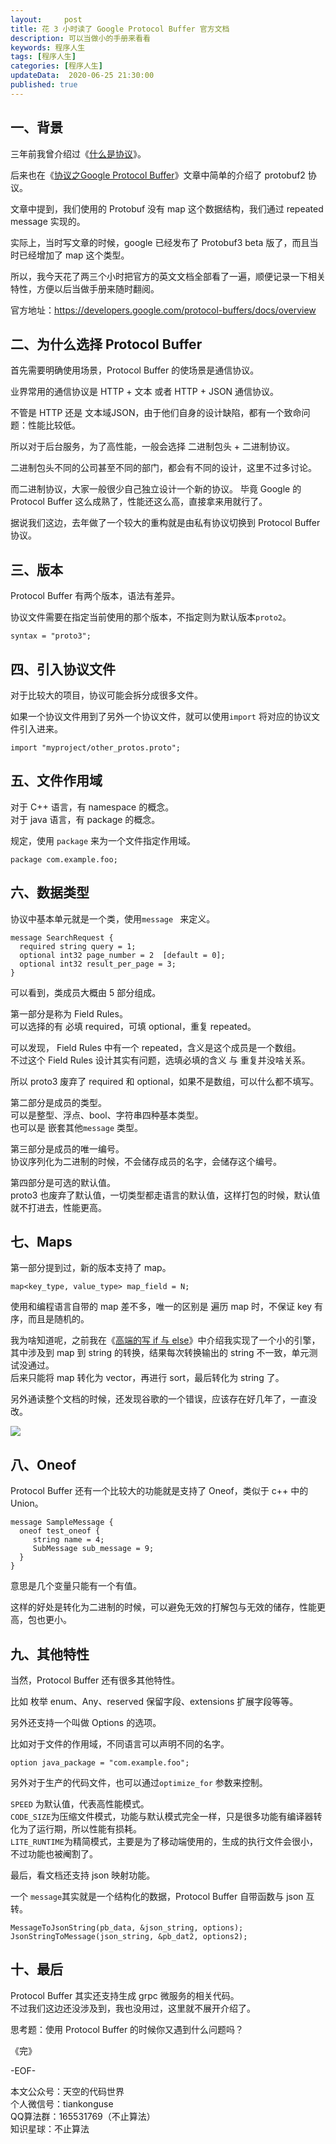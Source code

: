 ```yaml
---   
layout:     post  
title: 花 3 小时读了 Google Protocol Buffer 官方文档  
description: 可以当做小的手册来看看   
keywords: 程序人生  
tags: [程序人生]    
categories: [程序人生]  
updateData:  2020-06-25 21:30:00  
published: true  
---  
```



## 一、背景  


三年前我曾介绍过《[什么是协议](https://mp.weixin.qq.com/s/kjuZuB6l80e49rP_cJEr_g)》。  


后来也在《[协议之Google Protocol Buffer](https://mp.weixin.qq.com/s/EfRqjYeqxWev5VId-JuaGA)》文章中简单的介绍了 protobuf2 协议。  


文章中提到，我们使用的 Protobuf 没有 map 这个数据结构，我们通过 repeated message 实现的。  


实际上，当时写文章的时候，google 已经发布了 Protobuf3 beta 版了，而且当时已经增加了 map 这个类型。  


所以，我今天花了两三个小时把官方的英文文档全部看了一遍，顺便记录一下相关特性，方便以后当做手册来随时翻阅。  


官方地址：https://developers.google.com/protocol-buffers/docs/overview  


## 二、为什么选择 Protocol Buffer


首先需要明确使用场景，Protocol Buffer 的使场景是通信协议。  


业界常用的通信协议是 HTTP + 文本 或者 HTTP + JSON 通信协议。  


不管是 HTTP 还是 文本域JSON，由于他们自身的设计缺陷，都有一个致命问题：性能比较低。  


所以对于后台服务，为了高性能，一般会选择 二进制包头 + 二进制协议。  


二进制包头不同的公司甚至不同的部门，都会有不同的设计，这里不过多讨论。  


而二进制协议，大家一般很少自己独立设计一个新的协议。
毕竟 Google 的 Protocol Buffer 这么成熟了，性能还这么高，直接拿来用就行了。


据说我们这边，去年做了一个较大的重构就是由私有协议切换到 Protocol Buffer 协议。  


## 三、版本  


 Protocol Buffer 有两个版本，语法有差异。  


协议文件需要在指定当前使用的那个版本，不指定则为默认版本`proto2`。  


```
syntax = "proto3";
```


## 四、引入协议文件  


对于比较大的项目，协议可能会拆分成很多文件。  


如果一个协议文件用到了另外一个协议文件，就可以使用`import` 将对应的协议文件引入进来。  


```
import "myproject/other_protos.proto";
```


## 五、文件作用域  


对于 C++ 语言，有 namespace 的概念。  
对于 java 语言，有 package 的概念。  


规定，使用 `package` 来为一个文件指定作用域。  

```
package com.example.foo;
```

## 六、数据类型  


协议中基本单元就是一个类，使用`message ` 来定义。  


```
message SearchRequest {
  required string query = 1;
  optional int32 page_number = 2  [default = 0];
  optional int32 result_per_page = 3;
}
```


可以看到，类成员大概由 5 部分组成。  


第一部分是称为 Field Rules。  
可以选择的有 必填 required，可填 optional，重复 repeated。  


可以发现， Field Rules 中有一个 repeated，含义是这个成员是一个数组。  
不过这个 Field Rules 设计其实有问题，选填必填的含义 与 重复并没啥关系。  


所以 proto3 废弃了 required 和 optional，如果不是数组，可以什么都不填写。  


第二部分是成员的类型。  
可以是整型、浮点、bool、字符串四种基本类型。  
也可以是 嵌套其他`message` 类型。  


第三部分是成员的唯一编号。  
协议序列化为二进制的时候，不会储存成员的名字，会储存这个编号。  


第四部分是可选的默认值。  
proto3 也废弃了默认值，一切类型都走语言的默认值，这样打包的时候，默认值就不打进去，性能更高。  


## 七、Maps  


第一部分提到过，新的版本支持了 map。  


```
map<key_type, value_type> map_field = N;
```


使用和编程语言自带的 map 差不多，唯一的区别是 遍历  map 时，不保证 key 有序，而且是随机的。  


我为啥知道呢，之前我在《[高端的写 if 与 else](https://mp.weixin.qq.com/s/Ot4FgN-BQs07fLg7t8g-lQ)》中介绍我实现了一个小的引擎，其中涉及到 map 到 string 的转换，结果每次转换输出的 string 不一致，单元测试没通过。  
后来只能将 map 转化为 vector，再进行 sort，最后转化为 string 了。  


另外通读整个文档的时候，还发现谷歌的一个错误，应该存在好几年了，一直没改。  


![](https://res2020.tiankonguse.com/images/2020/06/25/001.png)  


## 八、Oneof  


Protocol Buffer 还有一个比较大的功能就是支持了 Oneof，类似于 c++ 中的 Union。  


```
message SampleMessage {
  oneof test_oneof {
     string name = 4;
     SubMessage sub_message = 9;
  }
}
```

意思是几个变量只能有一个有值。  


这样的好处是转化为二进制的时候，可以避免无效的打解包与无效的储存，性能更高，包也更小。  


## 九、其他特性  


当然，Protocol Buffer 还有很多其他特性。  


比如 枚举 enum、Any、reserved 保留字段、extensions 扩展字段等等。  


另外还支持一个叫做 Options 的选项。  


比如对于文件的作用域，不同语言可以声明不同的名字。  


```
option java_package = "com.example.foo";
```

另外对于生产的代码文件，也可以通过`optimize_for` 参数来控制。  


`SPEED` 为默认值，代表高性能模式。  
`CODE_SIZE`为压缩文件模式，功能与默认模式完全一样，只是很多功能有编译器转化为了运行期，所以性能有损耗。  
`LITE_RUNTIME`为精简模式，主要是为了移动端使用的，生成的执行文件会很小，不过功能也被阉割了。  


最后，看文档还支持 json 映射功能。  


一个 `message`其实就是一个结构化的数据，Protocol Buffer  自带函数与 json 互转。  


```
MessageToJsonString(pb_data, &json_string, options);
JsonStringToMessage(json_string, &pb_dat2, options2);
```

## 十、最后  


Protocol Buffer 其实还支持生成 grpc 微服务的相关代码。  
不过我们这边还没涉及到，我也没用过，这里就不展开介绍了。  


思考题：使用 Protocol Buffer 的时候你又遇到什么问题吗？  



《完》  


-EOF-  



本文公众号：天空的代码世界  
个人微信号：tiankonguse  
QQ算法群：165531769（不止算法）  
知识星球：不止算法  

